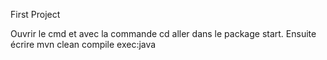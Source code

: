 First Project

Ouvrir le cmd et avec la commande cd aller dans le package start. Ensuite écrire mvn clean compile exec:java
